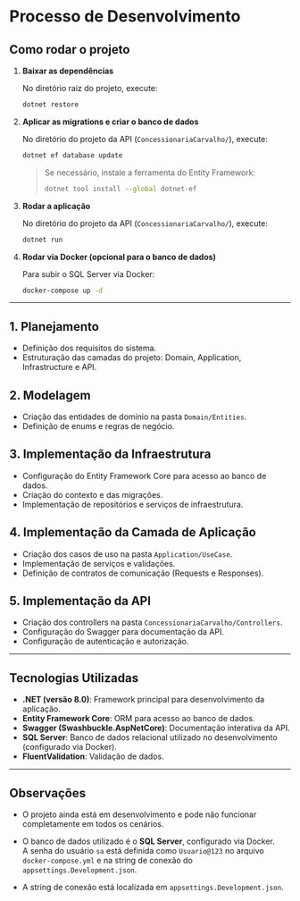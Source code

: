# Processo de Desenvolvimento

## Como rodar o projeto

1. **Baixar as dependências**

   No diretório raiz do projeto, execute:
   ```bash
   dotnet restore
   ```

2. **Aplicar as migrations e criar o banco de dados**

   No diretório do projeto da API (`ConcessionariaCarvalho/`), execute:
   ```bash
   dotnet ef database update
   ```
   > Se necessário, instale a ferramenta do Entity Framework:
   > ```bash
   > dotnet tool install --global dotnet-ef
   > ```

3. **Rodar a aplicação**

   No diretório do projeto da API (`ConcessionariaCarvalho/`), execute:
   ```bash
   dotnet run
   ```

4. **Rodar via Docker (opcional para o banco de dados)**

   Para subir o SQL Server via Docker:
   ```bash
   docker-compose up -d
   ```

---

## 1. Planejamento
- Definição dos requisitos do sistema.
- Estruturação das camadas do projeto: Domain, Application, Infrastructure e API.

## 2. Modelagem
- Criação das entidades de domínio na pasta `Domain/Entities`.
- Definição de enums e regras de negócio.

## 3. Implementação da Infraestrutura
- Configuração do Entity Framework Core para acesso ao banco de dados.
- Criação do contexto e das migrações.
- Implementação de repositórios e serviços de infraestrutura.

## 4. Implementação da Camada de Aplicação
- Criação dos casos de uso na pasta `Application/UseCase`.
- Implementação de serviços e validações.
- Definição de contratos de comunicação (Requests e Responses).

## 5. Implementação da API
- Criação dos controllers na pasta `ConcessionariaCarvalho/Controllers`.
- Configuração do Swagger para documentação da API.
- Configuração de autenticação e autorização.
---

## Tecnologias Utilizadas

- **.NET (versão 8.0)**: Framework principal para desenvolvimento da aplicação.
- **Entity Framework Core**: ORM para acesso ao banco de dados.
- **Swagger (Swashbuckle.AspNetCore)**: Documentação interativa da API.
- **SQL Server**: Banco de dados relacional utilizado no desenvolvimento (configurado via Docker).
- **FluentValidation**: Validação de dados.

---

## Observações

- O projeto ainda está em desenvolvimento e pode não funcionar completamente em todos os cenários.
- O banco de dados utilizado é o **SQL Server**, configurado via Docker.  
  A senha do usuário `sa` está definida como `Usuario@123` no arquivo `docker-compose.yml` e na string de conexão do `appsettings.Development.json`.

- A string de conexão está localizada em `appsettings.Development.json`.

